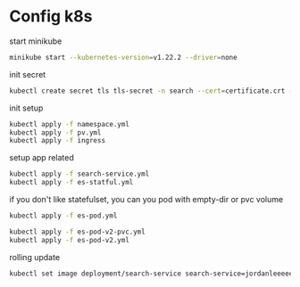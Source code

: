# Config k8s

start minikube
```bash
minikube start --kubernetes-version=v1.22.2 --driver=none
```

init secret
```bash
kubectl create secret tls tls-secret -n search --cert=certificate.crt --key=private.key 
```

init setup
```bash
kubectl apply -f namespace.yml
kubectl apply -f pv.yml
kubectl apply -f ingress
```

setup app related
```bash
kubectl apply -f search-service.yml
kubectl apply -f es-statful.yml
```

if you don't like statefulset, you can you pod with empty-dir or pvc volume
```bash
kubectl apply -f es-pod.yml

kubectl apply -f es-pod-v2-pvc.yml
kubectl apply -f es-pod-v2.yml
```

rolling update
```bash
kubectl set image deployment/search-service search-service=jordanleeeee/search-service:{{tag}} -n search
```

